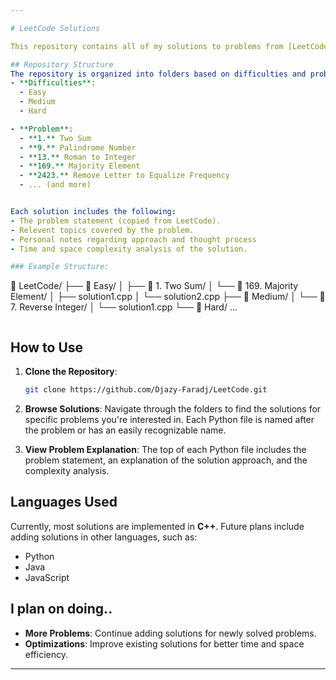 ```yaml
---

# LeetCode Solutions

This repository contains all of my solutions to problems from [LeetCode](https://leetcode.com/), a platform for practicing coding problems across a variety of categories such as algorithms, data structures, and system design. These solutions are written in various programming languages (mainly C++) and are organized by problem difficulty and category.

## Repository Structure
The repository is organized into folders based on difficulties and problem:
- **Difficulties**:
  - Easy
  - Medium
  - Hard

- **Problem**:
  - **1.** Two Sum
  - **9.** Palindrome Number
  - **13.** Roman to Integer
  - **169.** Majority Element
  - **2423.** Remove Letter to Equalize Frequency
  - ... (and more)


Each solution includes the following:
- The problem statement (copied from LeetCode).
- Relevent topics covered by the problem.
- Personal notes regarding approach and thought process
- Time and space complexity analysis of the solution.

### Example Structure:
```
📂 LeetCode/
├── 📁 Easy/
│   ├── 📁 1. Two Sum/
│   └── 📁 169. Majority Element/
│       ├── solution1.cpp
│       └── solution2.cpp
├── 📁 Medium/
│   └── 📁 7. Reverse Integer/
│       └── solution1.cpp
└── 📁 Hard/
...
```

```

## How to Use

1. **Clone the Repository**:
   ```bash
   git clone https://github.com/Djazy-Faradj/LeetCode.git
   ```

2. **Browse Solutions**:
   Navigate through the folders to find the solutions for specific problems you're interested in. Each Python file is named after the problem or has an easily recognizable name.

3. **View Problem Explanation**:
   The top of each Python file includes the problem statement, an explanation of the solution approach, and the complexity analysis.

## Languages Used
Currently, most solutions are implemented in **C++**. Future plans include adding solutions in other languages, such as:
- Python
- Java
- JavaScript

## I plan on doing..
- **More Problems**: Continue adding solutions for newly solved problems.
- **Optimizations**: Improve existing solutions for better time and space efficiency.

---
